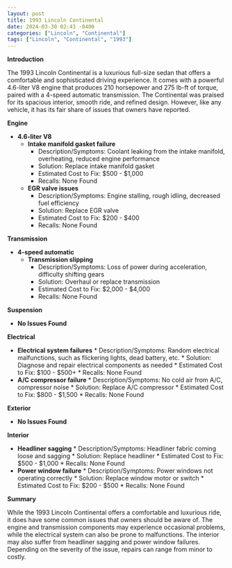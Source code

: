 ```yaml
---
layout: post
title: 1993 Lincoln Continental
date: 2024-03-30 02:43 -0400
categories: ["Lincoln", "Continental"]
tags: ["Lincoln", "Continental", "1993"]
---
```

**Introduction**

The 1993 Lincoln Continental is a luxurious full-size sedan that offers a comfortable and sophisticated driving experience. It comes with a powerful 4.6-liter V8 engine that produces 210 horsepower and 275 lb-ft of torque, paired with a 4-speed automatic transmission. The Continental was praised for its spacious interior, smooth ride, and refined design. However, like any vehicle, it has its fair share of issues that owners have reported.

**Engine**

* **4.6-liter V8**
    * **Intake manifold gasket failure**
        * Description/Symptoms: Coolant leaking from the intake manifold, overheating, reduced engine performance
        * Solution: Replace intake manifold gasket
        * Estimated Cost to Fix: $500 - $1,000
        * Recalls: None Found
    * **EGR valve issues**
        * Description/Symptoms: Engine stalling, rough idling, decreased fuel efficiency
        * Solution: Replace EGR valve
        * Estimated Cost to Fix: $200 - $400
        * Recalls: None Found

**Transmission**

* **4-speed automatic**
    * **Transmission slipping**
        * Description/Symptoms: Loss of power during acceleration, difficulty shifting gears
        * Solution: Overhaul or replace transmission
        * Estimated Cost to Fix: $2,000 - $4,000
        * Recalls: None Found

**Suspension**

* **No Issues Found**

**Electrical**

* **Electrical system failures**
        * Description/Symptoms: Random electrical malfunctions, such as flickering lights, dead battery, etc.
        * Solution: Diagnose and repair electrical components as needed
        * Estimated Cost to Fix: $100 - $500+
        * Recalls: None Found
* **A/C compressor failure**
        * Description/Symptoms: No cold air from A/C, compressor noise
        * Solution: Replace A/C compressor
        * Estimated Cost to Fix: $800 - $1,500
        * Recalls: None Found

**Exterior**

* **No Issues Found**

**Interior**

* **Headliner sagging**
        * Description/Symptoms: Headliner fabric coming loose and sagging
        * Solution: Replace headliner
        * Estimated Cost to Fix: $500 - $1,000
        * Recalls: None Found
* **Power window failure**
        * Description/Symptoms: Power windows not operating correctly
        * Solution: Replace window motor or switch
        * Estimated Cost to Fix: $200 - $500
        * Recalls: None Found

**Summary**

While the 1993 Lincoln Continental offers a comfortable and luxurious ride, it does have some common issues that owners should be aware of. The engine and transmission components may experience occasional problems, while the electrical system can also be prone to malfunctions. The interior may also suffer from headliner sagging and power window failures. Depending on the severity of the issue, repairs can range from minor to costly.

